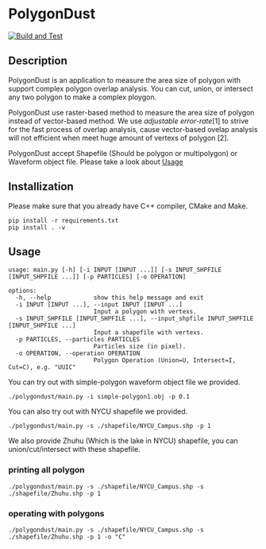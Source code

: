 # PolygonDust

[![Build and Test](https://github.com/ntut-xuan/PolygonDust/actions/workflows/build-and-test.yaml/badge.svg)](https://github.com/ntut-xuan/PolygonDust/actions/workflows/build-and-test.yaml)

## Description

PolygonDust is an application to measure the area size of polygon with support complex polygon overlap analysis. You can cut, union, or intersect any two polygon to make a complex ploygon.

PolygonDust use raster-based method to measure the area size of polygon instead of vector-based method. We use *adjustable error-rate*[1] to strive for the fast process of overlap analysis, cause vector-based ovelap analysis will not efficient when meet huge amount of vertexs of polygon [2].

PolygonDust accept Shapefile (Should be polygon or multipolygon) or Waveform object file. Please take a look about [Usage](#usage)

## Installization

Please make sure that you already have C++ compiler, CMake and Make.

```
pip install -r requirements.txt
pip install . -v
```

## Usage

```
usage: main.py [-h] [-i INPUT [INPUT ...]] [-s INPUT_SHPFILE [INPUT_SHPFILE ...]] [-p PARTICLES] [-o OPERATION]

options:
  -h, --help            show this help message and exit
  -i INPUT [INPUT ...], --input INPUT [INPUT ...]
                        Input a polygon with vertexs.
  -s INPUT_SHPFILE [INPUT_SHPFILE ...], --input_shpfile INPUT_SHPFILE [INPUT_SHPFILE ...]
                        Input a shapefile with vertexs.
  -p PARTICLES, --particles PARTICLES
                        Particles size (in pixel).
  -o OPERATION, --operation OPERATION
                        Polygon Operation (Union=U, Intersect=I, Cut=C), e.g. "UUIC"
```

You can try out with simple-polygon waveform object file we provided.

```
./polygondust/main.py -i simple-polygon1.obj -p 0.1
```

You can also try out with NYCU shapefile we provided.

```
./polygondust/main.py -s ./shapefile/NYCU_Campus.shp -p 1
```

We also provide Zhuhu (Which is the lake in NYCU) shapefile, you can union/cut/intersect with these shapefile.

### printing all polygon

```
./polygondust/main.py -s ./shapefile/NYCU_Campus.shp -s ./shapefile/Zhuhu.shp -p 1
```

### operating with polygons

```
./polygondust/main.py -s ./shapefile/NYCU_Campus.shp -s ./shapefile/Zhuhu.shp -p 1 -o "C"
```